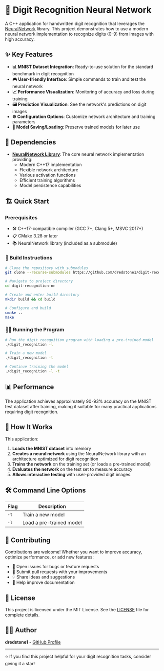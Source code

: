 # 🔢 Digit Recognition Neural Network

A C++ application for handwritten digit recognition that leverages the [NeuralNetwork](https://github.com/dredstone1/NeuralNetwork) library. This project demonstrates how to use a modern neural network implementation to recognize digits (0-9) from images with high accuracy.


## ✨ Key Features

- **📊 MNIST Dataset Integration**: Ready-to-use solution for the standard benchmark in digit recognition
- **🎮 User-friendly Interface**: Simple commands to train and test the neural network
- **📈 Performance Visualization**: Monitoring of accuracy and loss during training
- **🖼️ Prediction Visualization**: See the network's predictions on digit images
- **⚙️ Configuration Options**: Customize network architecture and training parameters
- **💾 Model Saving/Loading**: Preserve trained models for later use

## 🔗 Dependencies

- **[NeuralNetwork Library](https://github.com/dredstone1/NeuralNetwork)**: The core neural network implementation providing:
  - Modern C++17 implementation
  - Flexible network architecture
  - Various activation functions
  - Efficient training algorithms
  - Model persistence capabilities

## 🏗️ Quick Start

### Prerequisites

- 🛠️ C++17-compatible compiler (GCC 7+, Clang 5+, MSVC 2017+)
- 📋 CMake 3.28 or later
- 📚 NeuralNetwork library (included as a submodule)

### 🔨 Build Instructions

```bash
# Clone the repository with submodules
git clone --recurse-submodules https://github.com/dredstone1/digit-recognition-nn.git

# Navigate to project directory
cd digit-recognition-nn

# Create and enter build directory
mkdir build && cd build

# Configure and build
cmake ..
make
```

### 🏃‍♂️ Running the Program

```bash
# Run the digit recognition program with loading a pre-trained model
./digit_recognition -l

# Train a new model
./digit_recognition -t

# Continue training the model
./digit_recognition -l -t
```

## 📊 Performance

The application achieves approximately 90-93% accuracy on the MNIST test dataset after training, making it suitable for many practical applications requiring digit recognition.

## 🧩 How It Works

This application:

1. **Loads the MNIST dataset** into memory
2. **Creates a neural network** using the NeuralNetwork library with an architecture optimized for digit recognition
3. **Trains the network** on the training set (or loads a pre-trained model)
4. **Evaluates the network** on the test set to measure accuracy
5. **Allows interactive testing** with user-provided digit images

## 🛠️ Command Line Options

| Flag | Description |
|------|-------------|
| `-t` | Train a new model |
| `-l` | Load a pre-trained model |

## 🤝 Contributing

Contributions are welcome! Whether you want to improve accuracy, optimize performance, or add new features:

- 🐛 Open issues for bugs or feature requests
- 🔀 Submit pull requests with your improvements
- 💡 Share ideas and suggestions
- 📖 Help improve documentation

## 📄 License

This project is licensed under the MIT License. See the [LICENSE](LICENSE) file for complete details.

## 👨‍💻 Author

**dredstone1** - [GitHub Profile](https://github.com/dredstone1)

---

⭐ If you find this project helpful for your digit recognition tasks, consider giving it a star!
